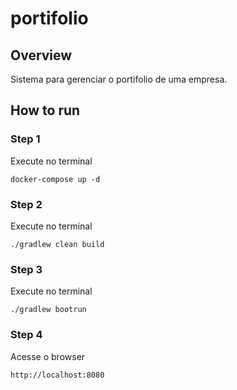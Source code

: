# portifolio

## Overview
Sistema para gerenciar o portifolio de uma empresa.

## How to run

### Step 1
Execute no terminal
```
docker-compose up -d
```

### Step 2
Execute no terminal
```
./gradlew clean build
```

### Step 3
Execute no terminal
```
./gradlew bootrun
```

### Step 4
Acesse o browser
```
http://localhost:8080
```
